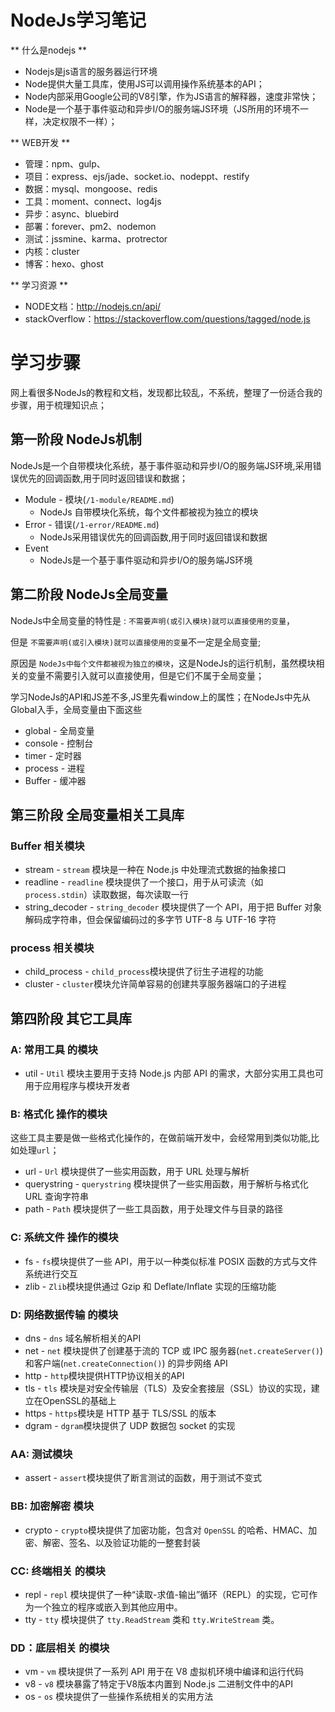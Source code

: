 # NodeJs学习笔记

** 什么是nodejs **

- Nodejs是js语言的服务器运行环境
- Node提供大量工具库，使用JS可以调用操作系统基本的API；
- Node内部采用Google公司的V8引擎，作为JS语言的解释器，速度非常快；
- Node是一个基于事件驱动和异步I/O的服务端JS环境（JS所用的环境不一样，决定权限不一样）；

** WEB开发 **

- 管理：npm、gulp、 
- 项目：express、ejs/jade、socket.io、nodeppt、restify 
- 数据：mysql、mongoose、redis 
- 工具：moment、connect、log4js 
- 异步：async、bluebird 
- 部署：forever、pm2、nodemon 
- 测试：jssmine、karma、protrector 
- 内核：cluster 
- 博客：hexo、ghost 

** 学习资源 **

- NODE文档：http://nodejs.cn/api/ 
- stackOverflow：https://stackoverflow.com/questions/tagged/node.js

# 学习步骤

网上看很多NodeJs的教程和文档，发现都比较乱，不系统，整理了一份适合我的步骤，用于梳理知识点；

## 第一阶段 NodeJs机制

NodeJs是一个自带模块化系统，基于事件驱动和异步I/O的服务端JS环境,采用错误优先的回调函数,用于同时返回错误和数据；

- Module - 模块(`/1-module/README.md`)
    - NodeJs 自带模块化系统，每个文件都被视为独立的模块
- Error - 错误(`/1-error/README.md`)
    - NodeJs采用错误优先的回调函数,用于同时返回错误和数据
- Event 
    - NodeJs是一个基于事件驱动和异步I/O的服务端JS环境
    
## 第二阶段 NodeJs全局变量

NodeJs中全局变量的特性是 : `不需要声明(或引入模块)就可以直接使用的变量`，

但是 `不需要声明(或引入模块)就可以直接使用的变量`不一定是全局变量;

原因是 `NodeJs中每个文件都被视为独立的模块`，这是NodeJs的运行机制，虽然模块相关的变量不需要引入就可以直接使用，但是它们不属于全局变量；

学习NodeJs的API和JS差不多,JS里先看window上的属性；在NodeJs中先从Global入手，全局变量由下面这些

- global    - 全局变量
- console   - 控制台
- timer     - 定时器
- process   - 进程
- Buffer    - 缓冲器
    
## 第三阶段 全局变量相关工具库

### Buffer 相关模块

- stream            - `stream`   模块是一种在 Node.js 中处理流式数据的抽象接口
- readline          - `readline` 模块提供了一个接口，用于从可读流（如 `process.stdin`）读取数据，每次读取一行
- string_decoder    - `string_decoder` 模块提供了一个 API，用于把 Buffer 对象解码成字符串，但会保留编码过的多字节 UTF-8 与 UTF-16 字符

### process 相关模块

- child_process - `child_process`模块提供了衍生子进程的功能
- cluster       - `cluster`模块允许简单容易的创建共享服务器端口的子进程

## 第四阶段 其它工具库

### A: 常用工具 的模块

- util  - `Util` 模块主要用于支持 Node.js 内部 API 的需求，大部分实用工具也可用于应用程序与模块开发者

### B: 格式化 操作的模块

这些工具主要是做一些格式化操作的，在做前端开发中，会经常用到类似功能,比如处理`url`；

- url               - `Url`  模块提供了一些实用函数，用于 URL 处理与解析
- querystring       - `querystring` 模块提供了一些实用函数，用于解析与格式化 URL 查询字符串
- path              - `Path` 模块提供了一些工具函数，用于处理文件与目录的路径

### C: 系统文件 操作的模块

- fs    - `fs`模块提供了一些 API，用于以一种类似标准 POSIX 函数的方式与文件系统进行交互
- zlib  - `Zlib`模块提供通过 Gzip 和 Deflate/Inflate 实现的压缩功能

### D: 网络数据传输 的模块

- dns   - `dns` 域名解析相关的API
- net   - `net` 模块提供了创建基于流的 TCP 或 IPC 服务器(`net.createServer()`)和客户端(`net.createConnection()`) 的异步网络 API
- http  - `http`模块提供HTTP协议相关的API
- tls   - `tls` 模块是对安全传输层（TLS）及安全套接层（SSL）协议的实现，建立在OpenSSL的基础上
- https - `https`模块是 HTTP 基于 TLS/SSL 的版本
- dgram - `dgram`模块提供了 UDP 数据包 socket 的实现

### AA: 测试模块

- assert - `assert`模块提供了断言测试的函数，用于测试不变式

### BB: 加密解密 模块

- crypto - `crypto`模块提供了加密功能，包含对 `OpenSSL` 的哈希、HMAC、加密、解密、签名、以及验证功能的一整套封装

### CC: 终端相关 的模块

- repl  - `repl` 模块提供了一种“读取-求值-输出”循环（REPL）的实现，它可作为一个独立的程序或嵌入到其他应用中。
- tty   - `tty`  模块提供了 `tty.ReadStream` 类和 `tty.WriteStream` 类。

### DD：底层相关 的模块
- vm    - `vm`  模块提供了一系列 API 用于在 V8 虚拟机环境中编译和运行代码
- v8    - `v8`  模块暴露了特定于V8版本内置到 Node.js 二进制文件中的API
- os    - `os`  模块提供了一些操作系统相关的实用方法